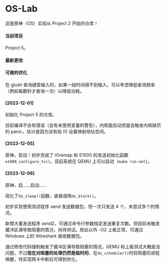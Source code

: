 # OS-Lab

这是原神（OS）实验从 Project 2 开始的仓库！

#### 当前项目

Project 5。

#### 最新更改



#### 可做的优化

  在 glush 查询键盘输入时，如果一段时间得不到输入，可以考虑降低查询频率（例如每数秒才查询一次）以降低功耗。

#### [2023-12-01]

  初始化 Project 5 的仓库。

  目前编译不会有错误（会有未使用变量的警告），内核能启动但是会触发内核缺页的 panic，估计是因为没有给 IO 设备映射地址空间。

#### [2023-12-05]

  原神，启动！初步完成了 IOremap 和 E1000 的发送初始化函数`e1000_configure_tx()`。目前系统在 QEMU 上可以启动（`make run-net`）。

#### [2023-12-06]

  原神，启……启动……

  简化了`do_sleep()`函数，直接调用`do_block()`。

  初步实现使用测试程序 send 发送数据包，但一次只发送 4 个，未尝试多个的情况。

  新增大量发送程序 send2，可通过命令行参数指定发送重复次数。但目前未触发缓冲区满导致阻塞的情况，尚待测试。除此以外 -O2 上板正常，可通过 Windows 上的 Wireshark 接收数据包。

  通过修改代码强制触发了缓冲区满导致阻塞的情况，QEMU 和上板测试大概是没问题。不过**现在对阻塞的处理仍然是临时的**，在`do_scheduler()`时将阻塞的进程唤醒，待实现网卡中断后可得到优化。


